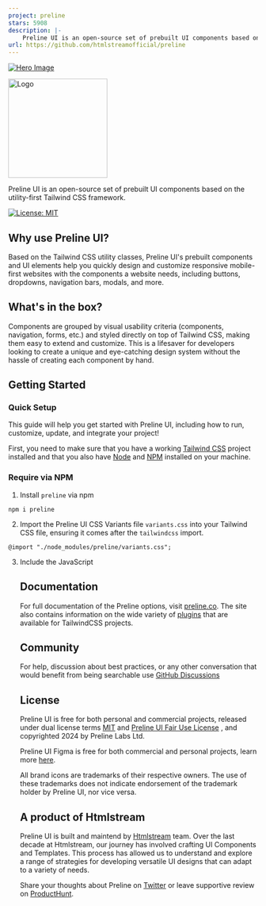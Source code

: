 ```yaml
---
project: preline
stars: 5908
description: |-
    Preline UI is an open-source set of prebuilt UI components based on the utility-first Tailwind CSS framework.
url: https://github.com/htmlstreamofficial/preline
---
```


[![Hero Image](https://preline.co/hero-image-2.jpg)](https://preline.co)

<a href="https://preline.co"><img src="https://preline.co/preline-logo.svg" alt="Logo" width="200" height="auto"></a>

Preline UI is an open-source set of prebuilt UI components based on the utility-first Tailwind CSS framework.

[![License: MIT](https://img.shields.io/badge/License-MIT-yellow.svg)](https://opensource.org/licenses/MIT)

## Why use Preline UI?

Based on the Tailwind CSS utility classes, Preline UI's prebuilt components and UI elements help you quickly design and customize responsive mobile-first websites with the components a website needs, including buttons, dropdowns, navigation bars, modals, and more.

## What's in the box?

Components are grouped by visual usability criteria (components, navigation, forms, etc.) and styled directly on top of Tailwind CSS, making them easy to extend and customize. This is a lifesaver for developers looking to create a unique and eye-catching design system without the hassle of creating each component by hand.

## Getting Started

### Quick Setup

This guide will help you get started with Preline UI, including how to run, customize, update, and integrate your project!

First, you need to make sure that you have a working <a href="https://tailwindcss.com/">Tailwind CSS</a> project installed and that you also have <a href="https://nodejs.org/en/">Node</a> and <a href="https://www.npmjs.com/">NPM</a> installed on your machine.

### Require via NPM

1. Install <code>preline</code> via npm

<pre><code>npm i preline</code></pre>

2. Import the Preline UI CSS Variants file <code>variants.css</code> into your Tailwind CSS file, ensuring it comes after the <code>tailwindcss</code> import.

<pre><code>@import "./node_modules/preline/variants.css";</code></pre>

3. Include the JavaScript <code><script></code> that powers the interactive elements near the end of your <code>&lt;body&gt;</code> tag:

<pre><code><script src="./node_modules/preline/dist/preline.js"></script></code></pre>

## Documentation

For full documentation of the Preline options, visit <a href="https://preline.co/">preline.co</a>. The site also contains information on the wide variety of <a href="https://preline.co/plugins.html">plugins</a> that are available for TailwindCSS projects.

## Community

For help, discussion about best practices, or any other conversation that would benefit from being searchable use [GitHub Discussions](https://github.com/htmlstreamofficial/preline/discussions)

## License

Preline UI is free for both personal and commercial projects, released under dual license terms [MIT](https://preline.co/docs/license.html) and [Preline UI Fair Use License](https://preline.co/docs/license.html) , and copyrighted 2024 by Preline Labs Ltd.

Preline UI Figma is free for both commercial and personal projects, learn more [here](https://preline.co/license.html).
  
All brand icons are trademarks of their respective owners. The use of these trademarks does not indicate endorsement of the trademark holder by Preline UI, nor vice versa.

## A product of Htmlstream

Preline UI is built and maintend by [Htmlstream](https://htmlstream.com) team. Over the last decade at Htmlstream, our journey has involved crafting UI Components and Templates. This process has allowed us to understand and explore a range of strategies for developing versatile UI designs that can adapt to a variety of needs.

Share your thoughts about Preline on [Twitter](https://x.com/prelineUI) or leave supportive review on [ProductHunt](https://www.producthunt.com/products/preline-ui/reviews).


